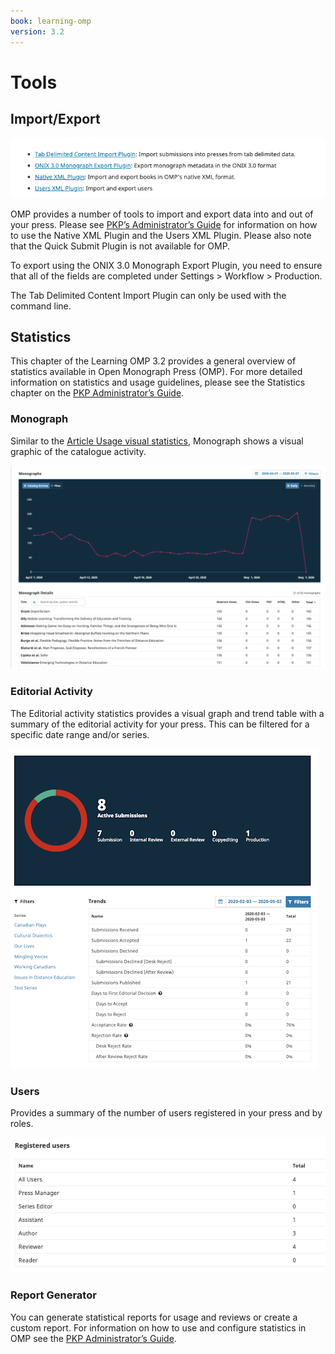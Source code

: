 ```yaml
---
book: learning-omp
version: 3.2
---
```

# Tools

## Import/Export

![](./assets/learning_omp-tools-import_export.png)

OMP provides a number of tools to import and export data into and out of your press. Please see [PKP’s Administrator’s Guide](https://docs.pkp.sfu.ca/admin-guide/en/data-import-and-export) for information on how to use the Native XML Plugin and the Users XML Plugin. Please also note that the Quick Submit Plugin is not available for OMP.

To export using the ONIX 3.0 Monograph Export Plugin, you need to ensure that all of the fields are completed under Settings > Workflow > Production.

The Tab Delimited Content Import Plugin can only be used with the command line.

## Statistics

This chapter of the Learning OMP 3.2 provides a general overview of statistics available in Open Monograph Press (OMP). For more detailed information on statistics and usage guidelines, please see the Statistics chapter on the [PKP Administrator’s Guide](https://docs.pkp.sfu.ca/admin-guide/en/statistics).

### Monograph 

Similar to the [Article Usage visual statistics](https://docs.pkp.sfu.ca/admin-guide/en/statistics#article-usage-visual-statistics), Monograph shows a visual graphic of the catalogue activity. 

![](./assets/learning-omp3.2-stastics-monograph.png)

### Editorial Activity 

The Editorial activity statistics provides a visual graph and trend table with a summary of the editorial activity for your press. This can be filtered for a specific date range and/or series.

![](./assets/learning-omp3.2-statistics-editorial.png)

### Users

Provides a summary of the number of users registered in your press and by roles.

![](./assets/learning-omp3.2-statistics-users.png)

### Report Generator 

You can generate statistical reports for usage and reviews or create a custom report. For information on how to use and configure statistics in OMP see the [PKP Administrator’s Guide](https://docs.pkp.sfu.ca/admin-guide/en/statistics).




